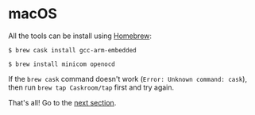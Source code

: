 # macOS

All the tools can be install using [Homebrew]:

[Homebrew]: http://brew.sh/

``` console
$ brew cask install gcc-arm-embedded

$ brew install minicom openocd
```

If the `brew cask` command doesn't work (`Error: Unknown command: cask`), then run `brew tap
Caskroom/tap` first and try again.

That's all! Go to the [next section].

[next section]: verify.md
